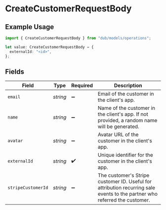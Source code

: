 # CreateCustomerRequestBody

## Example Usage

```typescript
import { CreateCustomerRequestBody } from "dub/models/operations";

let value: CreateCustomerRequestBody = {
  externalId: "<id>",
};
```

## Fields

| Field                                                                                                                     | Type                                                                                                                      | Required                                                                                                                  | Description                                                                                                               |
| ------------------------------------------------------------------------------------------------------------------------- | ------------------------------------------------------------------------------------------------------------------------- | ------------------------------------------------------------------------------------------------------------------------- | ------------------------------------------------------------------------------------------------------------------------- |
| `email`                                                                                                                   | *string*                                                                                                                  | :heavy_minus_sign:                                                                                                        | Email of the customer in the client's app.                                                                                |
| `name`                                                                                                                    | *string*                                                                                                                  | :heavy_minus_sign:                                                                                                        | Name of the customer in the client's app. If not provided, a random name will be generated.                               |
| `avatar`                                                                                                                  | *string*                                                                                                                  | :heavy_minus_sign:                                                                                                        | Avatar URL of the customer in the client's app.                                                                           |
| `externalId`                                                                                                              | *string*                                                                                                                  | :heavy_check_mark:                                                                                                        | Unique identifier for the customer in the client's app.                                                                   |
| `stripeCustomerId`                                                                                                        | *string*                                                                                                                  | :heavy_minus_sign:                                                                                                        | The customer's Stripe customer ID. Useful for attribution recurring sale events to the partner who referred the customer. |